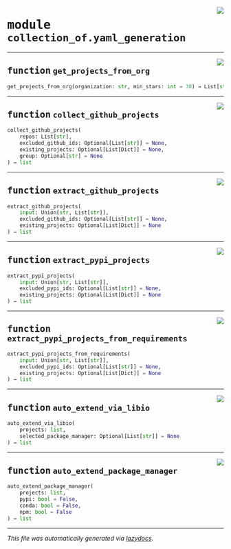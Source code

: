 <!-- markdownlint-disable -->

<a href="https://github.com/khulnasoft/collection-of-generator/blob/main/src/collection_of/yaml_generation.py#L0"><img align="right" style="float:right;" src="https://img.shields.io/badge/-source-cccccc?style=flat-square"></a>

# <kbd>module</kbd> `collection_of.yaml_generation`





---

<a href="https://github.com/khulnasoft/collection-of-generator/blob/main/src/collection_of/yaml_generation.py#L24"><img align="right" style="float:right;" src="https://img.shields.io/badge/-source-cccccc?style=flat-square"></a>

## <kbd>function</kbd> `get_projects_from_org`

```python
get_projects_from_org(organization: str, min_stars: int = 30) → List[str]
```






---

<a href="https://github.com/khulnasoft/collection-of-generator/blob/main/src/collection_of/yaml_generation.py#L75"><img align="right" style="float:right;" src="https://img.shields.io/badge/-source-cccccc?style=flat-square"></a>

## <kbd>function</kbd> `collect_github_projects`

```python
collect_github_projects(
    repos: List[str],
    excluded_github_ids: Optional[List[str]] = None,
    existing_projects: Optional[List[Dict]] = None,
    group: Optional[str] = None
) → list
```






---

<a href="https://github.com/khulnasoft/collection-of-generator/blob/main/src/collection_of/yaml_generation.py#L138"><img align="right" style="float:right;" src="https://img.shields.io/badge/-source-cccccc?style=flat-square"></a>

## <kbd>function</kbd> `extract_github_projects`

```python
extract_github_projects(
    input: Union[str, List[str]],
    excluded_github_ids: Optional[List[str]] = None,
    existing_projects: Optional[List[Dict]] = None
) → list
```






---

<a href="https://github.com/khulnasoft/collection-of-generator/blob/main/src/collection_of/yaml_generation.py#L237"><img align="right" style="float:right;" src="https://img.shields.io/badge/-source-cccccc?style=flat-square"></a>

## <kbd>function</kbd> `extract_pypi_projects`

```python
extract_pypi_projects(
    input: Union[str, List[str]],
    excluded_pypi_ids: Optional[List[str]] = None,
    existing_projects: Optional[List[Dict]] = None
) → list
```






---

<a href="https://github.com/khulnasoft/collection-of-generator/blob/main/src/collection_of/yaml_generation.py#L327"><img align="right" style="float:right;" src="https://img.shields.io/badge/-source-cccccc?style=flat-square"></a>

## <kbd>function</kbd> `extract_pypi_projects_from_requirements`

```python
extract_pypi_projects_from_requirements(
    input: Union[str, List[str]],
    excluded_pypi_ids: Optional[List[str]] = None,
    existing_projects: Optional[List[Dict]] = None
) → list
```






---

<a href="https://github.com/khulnasoft/collection-of-generator/blob/main/src/collection_of/yaml_generation.py#L409"><img align="right" style="float:right;" src="https://img.shields.io/badge/-source-cccccc?style=flat-square"></a>

## <kbd>function</kbd> `auto_extend_via_libio`

```python
auto_extend_via_libio(
    projects: list,
    selected_package_manager: Optional[List[str]] = None
) → list
```






---

<a href="https://github.com/khulnasoft/collection-of-generator/blob/main/src/collection_of/yaml_generation.py#L498"><img align="right" style="float:right;" src="https://img.shields.io/badge/-source-cccccc?style=flat-square"></a>

## <kbd>function</kbd> `auto_extend_package_manager`

```python
auto_extend_package_manager(
    projects: list,
    pypi: bool = False,
    conda: bool = False,
    npm: bool = False
) → list
```








---

_This file was automatically generated via [lazydocs](https://github.com/khulnasoft/lazydocs)._
